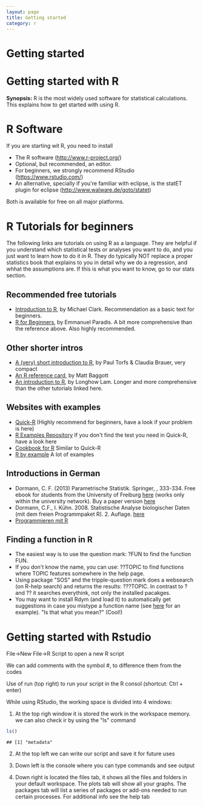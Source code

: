 ```yaml
---
layout: page
title: Getting started
category: r
---
```


# Getting started

Getting started with R
===

**Synopsis:** R is the most widely used software for statistical calculations. This explains how to get started with using R.

# R Software

If you are starting wit R, you need to install

 * The R software (http://www.r-project.org/)
 * Optional, but recommended, an editor. 
  * For beginners, we strongly recommend RStudio (https://www.rstudio.com/)
  * An alternative, specially if you're familiar with eclipse, is the statET plugin for eclipse (http://www.walware.de/goto/statet)

Both is available for free on all major platforms.


# R Tutorials for beginners

The following links are tutorials on using R as a language. They are helpful if you understand which statistical tests or analyses you want to do, and you just want to learn how to do it in R. They do typically NOT replace a proper statistics book that explains to you in detail why we do a regression, and whhat the assumptions are. If this is what you want to know, go to our stats section.

## Recommended free tutorials

* [Introduction to R](http://www3.nd.edu/~mclark19/learn/Introduction_to_R.pdf), by Michael Clark. Recommendation as a basic text for beginners.  
* [R for Beginners](http://cran.r-project.org/doc/contrib/Paradis-rdebuts_en.pdf), by Emmanuel Paradis. A bit more comprehensive than the reference above. Also highly recommended. 

## Other shorter intros

* [A (very) short introduction to R](http://cran.r-project.org/doc/contrib/Torfs+Brauer-Short-R-Intro.pdf), by Paul Torfs & Claudia Brauer, very compact
* [An R reference card](http://cran.r-project.org/doc/contrib/Baggott-refcard-v2.pdf), by Matt Baggott
* [An introduction to R](http://cran.r-project.org/doc/contrib/Lam-IntroductionToR_LHL.pdf), by Longhow Lam. Longer and more comprehensive than the other tutorials linked here. 

## Websites with examples

* [Quick-R](http://www.statmethods.net/) (Highly recommend for beginners, have a look if your problem is here) 
* [R Examples Repository](http://www.uni-kiel.de/psychologie/rexrepos/index.html) If you don't find the test you need in Quick-R, have a look here
* [Cookbook for R](http://www.cookbook-r.com/) Similar to Quick-R
* [R by example](http://www.mayin.org/ajayshah/KB/R/) A lot of examples


## Introductions in German 

* Dormann, C. F. (2013) Parametrische Statistik. Springer, , 333-334. Free ebook for students from the University of Freiburg [here](http://link.springer.com.ezproxy.ub.uni-freiburg.de/book/10.1007/978-3-642-34786-3/page/1
) (works only within the university network). Buy a paper version [here](http://www.springer.com/springer+spektrum/statistik/statistik+f%C3%BCr+naturwissenschaft+medizin+%26+technik/book/978-3-642-34785-6)
* Dormann, C.F., I. Kühn. 2008. Statistische Analyse biologischer Daten (mit dem freien Programmpaket R). 2. Auflage. [here](https://www.biom.uni-freiburg.de/mitarbeiter/dormann/resolveuid/ed4f35206584421e7406414aa2d4470a)
* [Programmieren mit R](http://www.statistik.tu-dortmund.de/~ligges/PmitR/)

## Finding a function in R
* The easiest way is to use the question mark: ?FUN to find the function FUN. 
* If you don't know the name, you can use: ??TOPIC to find functions where TOPIC features somewhere in the help page.
* Using package "SOS" and the tripple-question mark does a websearch (on R-help search) and returns the results: ???TOPIC. In contrast to ? and ?? it searches everythink, not only the installed pacakges.
* You may want to install Rdym (and load it) to automatically get suggestions in case you mistype a function name (see [here](http://www.r-bloggers.com/a-did-you-mean-feature-for-r/) for an example). "Is that what you mean?" (Cool!)


# Getting started with Rstudio

File->New File->R Script to open a new R script

We can add comments with the symbol #, to difference them from the codes

Use of run (top right) to run your script in the R consol (shortcut: Ctrl + enter)

While using RStudio, the working space is divided into 4 windows:
1) At the top righ window it is stored the work in the workspace memory.
we can also check ir by using the "ls" command

```r
ls()
```

```
## [1] "metadata"
```
2) At the top left we can write our script and save it for future uses

3) Down left is the console  where you can type commands and see output

4) Down right is located the files tab, it shows all the files and folders in your default workspace. The plots tab will show all your graphs. The packages tab will list a series of packages or add-ons needed to run certain processes. For additional info see the help tab 

